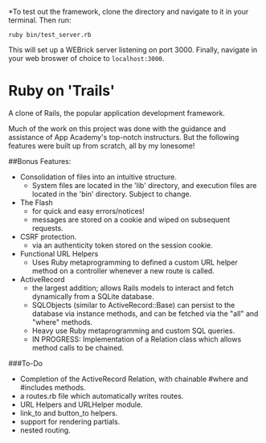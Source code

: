 *To test out the framework, clone the directory and navigate to it in your terminal. Then run:

<code>ruby bin/test_server.rb</code>

This will set up a WEBrick server listening on port 3000. Finally, navigate in your web broswer of choice to <code>localhost:3000</code>.

# Ruby on 'Trails'

A clone of Rails, the popular application development framework.

Much of the work on this project was done with the guidance and assistance
of App Academy's top-notch instructurs. But the following features were built
up from scratch, all by my lonesome!

##Bonus Features:
+ Consolidation of files into an intuitive structure.
  - System files are located in the 'lib' directory, and execution files are located in the 'bin' directory. Subject to change.
+ The Flash
  - for quick and easy errors/notices!
  - messages are stored on a cookie and wiped on subsequent requests. 
+ CSRF protection.
  - via an authenticity token stored on the session cookie.
+ Functional URL Helpers
	- Uses Ruby metaprogramming to defined a custom URL helper method on a controller whenever a new route is called.
+ ActiveRecord
  - the largest addition; allows Rails models to interact and fetch dynamically from a SQLite database.
  - SQLObjects (similar to ActiveRecord::Base) can persist to the database via instance methods, and can be fetched via the "all" and "where" methods.
  - Heavy use Ruby metaprogramming and custom SQL queries.
  - IN PROGRESS: Implementation of a Relation class which allows method calls to be chained.

###To-Do
+ Completion of the ActiveRecord Relation, with chainable #where and #includes methods.
+ a routes.rb file which automatically writes routes.
+ URL Helpers and URLHelper module.
+ link_to and button_to helpers.
+ support for rendering partials.
+ nested routing.

